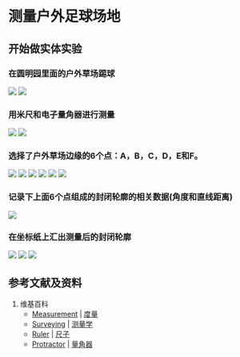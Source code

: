 # 测量户外足球场地

## 开始做实体实验

### 在圆明园里面的户外草场踢球 

![](/images/感受运动中的数学原理/测量户外足球场地/1a1.jpg)
![](/images/感受运动中的数学原理/测量户外足球场地/1a2.jpg)

### 用米尺和电子量角器进行测量

![](/images/感受运动中的数学原理/测量户外足球场地/2a1.jpg)
![](/images/感受运动中的数学原理/测量户外足球场地/2a2.jpg)

### 选择了户外草场边缘的6个点：A，B，C，D，E和F。

![](/images/感受运动中的数学原理/测量户外足球场地/3a1.jpg)
![](/images/感受运动中的数学原理/测量户外足球场地/3a2.jpg)
![](/images/感受运动中的数学原理/测量户外足球场地/3a3.jpg)
![](/images/感受运动中的数学原理/测量户外足球场地/3a4.jpg)
![](/images/感受运动中的数学原理/测量户外足球场地/3a5.jpg)
![](/images/感受运动中的数学原理/测量户外足球场地/3a6.jpg)

### 记录下上面6个点组成的封闭轮廓的相关数据(角度和直线距离)
![](/images/感受运动中的数学原理/测量户外足球场地/4a1.jpg)

### 在坐标纸上汇出测量后的封闭轮廓
![](/images/感受运动中的数学原理/测量户外足球场地/5a1.jpg)
![](/images/感受运动中的数学原理/测量户外足球场地/5a2.jpg)
![](/images/感受运动中的数学原理/测量户外足球场地/5a3.jpg)

## 参考文献及资料

1. 维基百科
	- [Measurement](https://en.wikipedia.org/wiki/Measurement) | [度量](https://zh.wikipedia.org/wiki/%E5%BA%A6%E9%87%8F) 
	- [Surveying](https://en.wikipedia.org/wiki/Surveying) | [测量学](https://zh.wikipedia.org/wiki/%E6%B8%AC%E9%87%8F%E5%AD%B8) 
	- [Ruler](https://en.wikipedia.org/wiki/Ruler) | [尺子](https://zh.wikipedia.org/wiki/%E5%B0%BA%E5%AD%90) 
	- [Protractor](https://en.wikipedia.org/wiki/Protractor) | [量角器](https://zh.wikipedia.org/wiki/%E9%87%8F%E8%A7%92%E5%99%A8) 